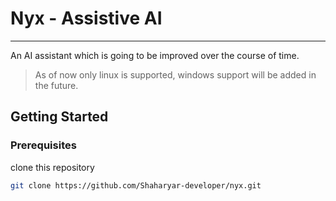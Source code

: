 # Nyx - Assistive AI
---
An AI assistant which is going to be improved over the course of time.
> As of now only linux is supported, windows support will be added in the future.
## Getting Started
### Prerequisites
clone this repository
```bash
git clone https://github.com/Shaharyar-developer/nyx.git
```
